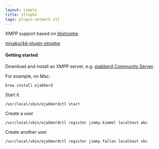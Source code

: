 ```yaml
---
layout: simple
title: strophe
tags: plugin network v17
---
```


XMPP support based on [libstrophe](http://strophe.im/libstrophe/).

<!--more-->

[miyako/4d-plugin-strophe](https://github.com/miyako/4d-plugin-strophe/)

#### Getting started

Download and install an XMPP server, e.g. [ejabberd Community Server](https://www.ejabberd.im).

For example, on Mac:

```
brew install ejabberd
```

Start it

```
/usr/local/sbin/ejabberdctl start
```

Create a user 

```
/usr/local/sbin/ejabberdctl register jimmy.kimmel localhost abc
```

Create another user 

```
/usr/local/sbin/ejabberdctl register jimmy.fallon localhost nbc
```

